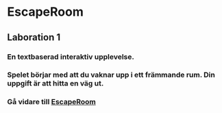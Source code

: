# EscapeRoom

## Laboration 1

### En textbaserad interaktiv upplevelse.
### Spelet börjar med att du vaknar upp i ett främmande rum. Din uppgift är att hitta en väg ut.

### Gå vidare till [EscapeRoom](https://jennifertendell.github.io/escapeRoom/.)
